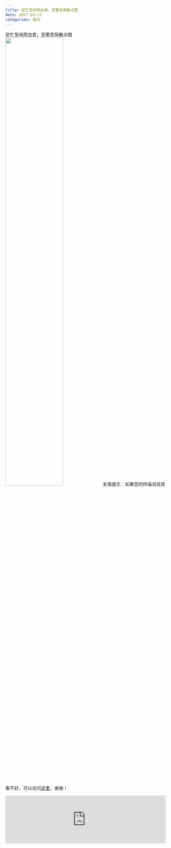 ```yaml
---
title: 至忙至闲爬虫君，至繁至简散点图
date: 2017-03-21
categories: 推文
---
```

至忙至闲爬虫君，至繁至简散点图
<img src="http://mmbiz.qpic.cn/mmbiz_jpg/ACviaWTBFxhZT4pibDibj7cOVxCJcXhaia241LaMicHvicBpTFwm44mnQ6GDwlUqGOBXiazgYh2yjv7xo8tVXKDRuYSxg/0?wx_fmt=jpeg" style="width: 60%; height: auto;"/><!--more-->
友情提示：如果您的终端浏览效果不好，可以访问[这里](https://stata-club.github.io/stata_article/2017-03-21.html)，谢谢！
<iframe src="https://stata-club.github.io/stata_article/2017-03-21.html" id="iframepage" frameborder="0" scrolling="no" marginheight="0" marginwidth="0" width="100%" onLoad="iFrameHeight()"></iframe>
<script type="text/javascript" language="javascript">
function iFrameHeight() {
var ifm= document.getElementById("iframepage");
var subWeb = document.frames ? document.frames["iframepage"].document : ifm.contentDocument;   
if(ifm != null && subWeb != null) {
 ifm.height = subWeb.body.scrollHeight;
} 
} 
</script> 
